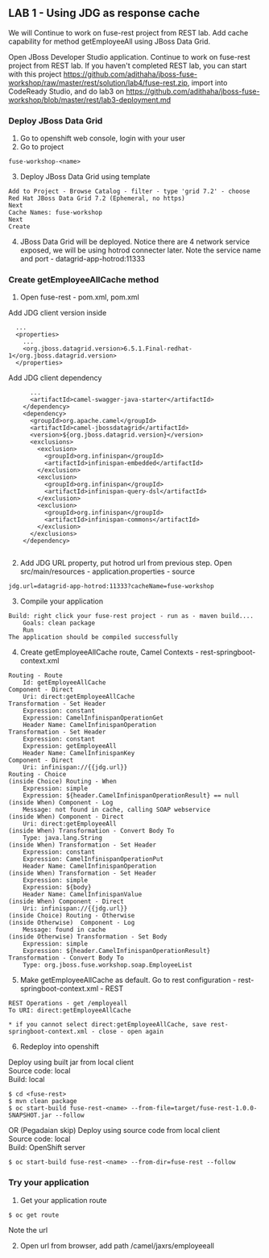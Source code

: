 
## LAB 1 - Using JDG as response cache

We will Continue to work on fuse-rest project from REST lab. Add cache capability for method getEmployeeAll using JBoss Data Grid.  

Open JBoss Developer Studio application. Continue to work on fuse-rest project from REST lab. If you haven't completed REST lab, you can start with this project https://github.com/adithaha/jboss-fuse-workshop/raw/master/rest/solution/lab4/fuse-rest.zip, import into CodeReady Studio, and do lab3 on https://github.com/adithaha/jboss-fuse-workshop/blob/master/rest/lab3-deployment.md

### Deploy JBoss Data Grid

1. Go to openshift web console, login with your user
2. Go to project 
```
fuse-workshop-<name>
```
3. Deploy JBoss Data Grid using template
```
Add to Project - Browse Catalog - filter - type 'grid 7.2' - choose Red Hat JBoss Data Grid 7.2 (Ephemeral, no https) 
Next
Cache Names: fuse-workshop
Next
Create
```	
4. JBoss Data Grid will be deployed. Notice there are 4 network service exposed, we will be using hotrod connecter later. Note the service name and port - datagrid-app-hotrod:11333

### Create getEmployeeAllCache method
	
1. Open fuse-rest - pom.xml, pom.xml
 
Add JDG client version inside <properties>
```
  ...
  <properties>
    ...
    <org.jboss.datagrid.version>6.5.1.Final-redhat-1</org.jboss.datagrid.version>
  </properties>
```
Add  JDG client dependency
``` 
      ...
      <artifactId>camel-swagger-java-starter</artifactId>
    </dependency>
    <dependency>
      <groupId>org.apache.camel</groupId>
      <artifactId>camel-jbossdatagrid</artifactId>
      <version>${org.jboss.datagrid.version}</version>
      <exclusions>
      	<exclusion>
          <groupId>org.infinispan</groupId>
          <artifactId>infinispan-embedded</artifactId>
        </exclusion>
        <exclusion>
          <groupId>org.infinispan</groupId>
          <artifactId>infinispan-query-dsl</artifactId>
        </exclusion>
        <exclusion>
          <groupId>org.infinispan</groupId>
          <artifactId>infinispan-commons</artifactId>
        </exclusion>
      </exclusions>
    </dependency>
  
```
2. Add JDG URL property, put hotrod url from previous step. Open src/main/resources - application.properties - source
```
jdg.url=datagrid-app-hotrod:11333?cacheName=fuse-workshop
```
3. Compile your application
```
Build: right click your fuse-rest project - run as - maven build....
	Goals: clean package
	Run
The application should be compiled successfully
```
4. Create getEmployeeAllCache route, Camel Contexts - rest-springboot-context.xml
```
Routing - Route
	Id: getEmployeeAllCache
Component - Direct
	Uri: direct:getEmployeeAllCache
Transformation - Set Header
	Expression: constant 
	Expression: CamelInfinispanOperationGet
	Header Name: CamelInfinispanOperation
Transformation - Set Header
	Expression: constant 
	Expression: getEmployeeAll
	Header Name: CamelInfinispanKey
Component - Direct
	Uri: infinispan://{{jdg.url}}
Routing - Choice 
(inside Choice) Routing - When
	Expression: simple
	Expression: ${header.CamelInfinispanOperationResult} == null
(inside When) Component - Log
	Message: not found in cache, calling SOAP webservice
(inside When) Component - Direct
	Uri: direct:getEmployeeAll
(inside When) Transformation - Convert Body To
	Type: java.lang.String
(inside When) Transformation - Set Header
	Expression: constant 
	Expression: CamelInfinispanOperationPut
	Header Name: CamelInfinispanOperation
(inside When) Transformation - Set Header
	Expression: simple 
	Expression: ${body}
	Header Name: CamelInfinispanValue
(inside When) Component - Direct
	Uri: infinispan://{{jdg.url}}
(inside Choice) Routing - Otherwise
(inside Otherwise)  Component - Log
	Message: found in cache
(inside Otherwise) Transformation - Set Body
	Expression: simple
	Expression: ${header.CamelInfinispanOperationResult}
Transformation - Convert Body To
	Type: org.jboss.fuse.workshop.soap.EmployeeList

```
5. Make getEmployeeAllCache as default. Go to rest configuration - rest-springboot-context.xml - REST
```
REST Operations - get /employeall
To URI: direct:getEmployeeAllCache

* if you cannot select direct:getEmployeeAllCache, save rest-springboot-context.xml - close - open again
```
6. Redeploy into openshift

Deploy using built jar from local client  
Source code: local  
Build: local
```
$ cd <fuse-rest>
$ mvn clean package
$ oc start-build fuse-rest-<name> --from-file=target/fuse-rest-1.0.0-SNAPSHOT.jar --follow
```

OR
(Pegadaian skip)
Deploy using source code from local client  
Source code: local  
Build: OpenShift server
```
$ oc start-build fuse-rest-<name> --from-dir=fuse-rest --follow
```

### Try your application

1. Get your application route
```
$ oc get route
```
Note the url  

2. Open url from browser, add path /camel/jaxrs/employeeall
